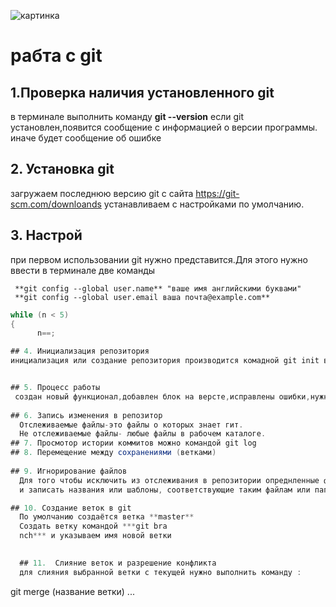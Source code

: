 ![картинка](gQ_PEOTlM1s.jpg)
# рабта с git

## 1.Проверка наличия установленного git
в терминале выполнить команду **git --version**
если git установлен,появится сообщение с информацией о версии программы. иначе будет сообщение об ошибке

## 2. Установка git
загружаем последнюю версию git с сайта https://git-scm.com/downloands
устанавливаем с настройками по умолчанию.

## 3. Настрой
при первом использовании git нужно представится.Для этого нужно ввести в терминале две команды
```
 **git config --global user.name** "ваше имя английскими буквами"
 **git config --global user.email ваша почта@example.com**
```
```c#
while (n < 5)
{
      n==;

## 4. Инициализация репозитория
инициализация или создание репозитория производится комадной git init в директории проэкта.может содержать файлы проэкта   


## 5. Процесс работы
 создан новый функционал,добавлен блок на версте,исправлены ошибки,нужно сохранить код, завершили рабочий день.
 
## 6. Запись изменения в репозитор  
  Отслеживаемые файлы-это файлы о которых знает гит.
  Не отслеживаемые файлы- любые файлы в рабочем каталоге.
## 7. Просмотор истории коммитов можно командой git log
## 8. Перемещение между сохранениями (ветками)
  
## 9. Игнорирование файлов
  Для того чтобы исключить из отслеживания в репозитории опреднленные файлы или папки необходимо создать там файл/ ***.gitIgnore***
  и записать названия или шаблоны, соответствующие таким файлам или папкам.

## 10. Cоздание веток в git
  По умолчанию создаётся ветка **master**
  Создать ветку командой ***git bra
  nch*** и указываем имя новой ветки

  
  ## 11.  Слияние веток и разрешение конфликта
  для слияния выбранной ветки с текущей нужно выполнить команду :
  ```
  git merge (название ветки)
  ...



